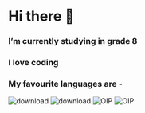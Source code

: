 # Hi there 👋

 ### I’m currently studying in grade 8
 ### I love coding
 ### My favourite languages are - 
 ![download](https://user-images.githubusercontent.com/97515865/202093617-be627c65-3efc-4c77-8461-431cbd540435.jpg) ![download](https://user-images.githubusercontent.com/97515865/202093681-0420d3d0-ea4a-4555-b435-fcbc0a2db2f6.jpg) ![OIP](https://user-images.githubusercontent.com/97515865/202093717-cc3aa096-76f9-4ecf-a14f-5a6c4fe2227d.jpg) ![OIP](https://user-images.githubusercontent.com/97515865/202093763-f2d4c23a-2959-4269-ae8b-9e1c9c81d3e0.jpg)







